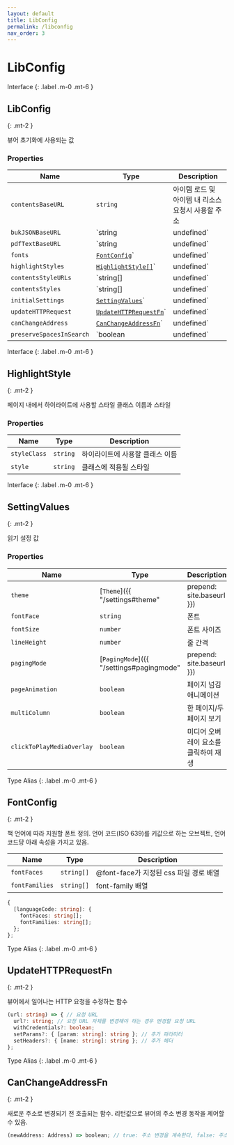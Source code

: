 ```yaml
---
layout: default
title: LibConfig
permalink: /libconfig
nav_order: 3
---
```


# LibConfig

Interface
{: .label .m-0 .mt-6 }

## LibConfig
{: .mt-2 }

뷰어 초기화에 사용되는 값

### Properties

| Name | Type | Description |
| - | - | - |
| `contentsBaseURL` | `string` | 아이템 로드 및 아이템 내 리소스 요청시 사용할 주소 |
| `bukJSONBaseURL` | `string | undefined` | buk.json 요청시 사용할 주소, 없으면 `contentsBaseURL` 사용 |
| `pdfTextBaseURL` | `string | undefined` | PDF 페이지 텍스트 요청시 사용할 주소 |
| `fonts` | [`FontConfig`](#fontconfig)`| undefined` | 뷰어에서 지원할 폰트 |
| `highlightStyles` | [`HighlightStyle[]`](#highlightstyle)`| undefined` | 하이라이트 스타일 |
| `contentsStyleURLs` | `string[] | undefined` | 콘텐츠에 추가할 외부 스타일시트 URL의 배열 |
| `contentsStyles` | `string[] | undefined` | 콘텐츠에 추가할 CSS 문자열의 배열 |
| `initialSettings` | [`SettingValues`](#settingvalues)`| undefined` | 읽기 설정 초기값 |
| `updateHTTPRequest` | [`UpdateHTTPRequestFn`](#updatehttprequestfn)`| undefined` | 뷰어에서 일어나는 요청을 수정하는 함수 |
| `canChangeAddress` | [`CanChangeAddressFn`](#canchangeaddressfn)`| undefined` | 새로운 주소로 변경되기 전 호출되는 함수. 리턴값으로 뷰어의 주소 변경 동작을 제어할 수 있음. |
| `preserveSpacesInSearch` | `boolean | undefined` | 책 내 검색 시 띄어쓰기 포함 여부. 기본값은 `false`로 띄어쓰기를 무시하고 검색. |

Interface
{: .label .m-0 .mt-6 }

## HighlightStyle
{: .mt-2 }

페이지 내에서 하이라이트에 사용할 스타일 클래스 이름과 스타일

### Properties

| Name         | Type     | Description                          |
| ------------ | -------- | ------------------------------------ |
| `styleClass` | `string` | 하이라이트에 사용할 클래스 이름 |
| `style`      | `string` | 클래스에 적용될 스타일               |


Interface
{: .label .m-0 .mt-6 }

## SettingValues
{: .mt-2 }

읽기 설정 값

### Properties

| Name                      | Type                                     | Description                          |
| ------------------------- | ---------------------------------------- | ------------------------------------ |
| `theme`                   | [`Theme`]({{ "/settings#theme" | prepend: site.baseurl }})           | 테마                                 |
| `fontFace`                | `string`                                 | 폰트                                 |
| `fontSize`                | `number`                                 | 폰트 사이즈                          |
| `lineHeight`              | `number`                                 | 줄 간격                          |
| `pagingMode`              | [`PagingMode`]({{ "/settings#pagingmode" | prepend: site.baseurl }}) | 페이지/스크롤 모드     |
| `pageAnimation`           | `boolean`                                | 페이지 넘김 애니메이션               |
| `multiColumn`             | `boolean`                                | 한 페이지/두 페이지 보기       |
| `clickToPlayMediaOverlay` | `boolean`                                | 미디어 오버레이 요소를 클릭하여 재생 |


Type Alias
{: .label .m-0 .mt-6 }

## FontConfig
{: .mt-2 }

책 언어에 따라 지원할 폰트 정의. 언어 코드(ISO 639)를 키값으로 하는 오브젝트, 언어 코드당 아래 속성을 가지고 있음.

| Name           | Type       | Description                            |
| -------------- | ---------- | -------------------------------------- |
| `fontFaces`    | `string[]` | @font-face가 지정된 css 파일 경로 배열 |
| `fontFamilies` | `string[]` | font-family 배열                       |

```typescript
{
  [languageCode: string]: {
    fontFaces: string[];
    fontFamilies: string[];
  };
};
```

Type Alias
{: .label .m-0 .mt-6 }

## UpdateHTTPRequestFn
{: .mt-2 }

뷰어에서 일어나는 HTTP 요청을 수정하는 함수

```typescript
(url: string) => { // 요청 URL
  url?: string; // 요청 URL 자체를 변경해야 하는 경우 변경할 요청 URL
  withCredentials?: boolean;
  setParams?: { [param: string]: string }; // 추가 파라미터
  setHeaders?: { [name: string]: string }; // 추가 헤더
};
```

Type Alias
{: .label .m-0 .mt-6 }

## CanChangeAddressFn
{: .mt-2 }

새로운 주소로 변경되기 전 호출되는 함수. 리턴값으로 뷰어의 주소 변경 동작을 제어할 수 있음.

```typescript
(newAddress: Address) => boolean; // true: 주소 변경을 계속한다, false: 주소 변경을 중단한다
```